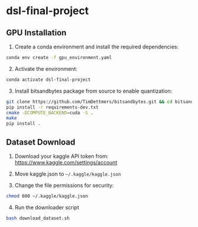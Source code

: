 # dsl-final-project

## GPU Installation

1. Create a conda environment and install the required dependencies:
```bash
conda env create -f gpu_environment.yaml
```

2. Activate the environment:
```bash
conda activate dsl-final-project
```

3. Install bitsandbytes package from source to enable quantization:
```bash
git clone https://github.com/TimDettmers/bitsandbytes.git && cd bitsandbytes/
pip install -r requirements-dev.txt
cmake -DCOMPUTE_BACKEND=cuda -S .
make
pip install .
```

## Dataset Download

1. Download your kaggle API token from: https://www.kaggle.com/settings/account

2. Move kaggle.json to ```~/.kaggle/kaggle.json```

3. Change the file permissions for security:
```bash
chmod 600 ~/.kaggle/kaggle.json
``` 

4. Run the downloader script
```bash
bash download_dataset.sh
```